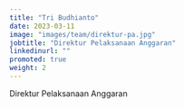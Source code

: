 ```yaml
---
title: "Tri Budhianto"
date: 2023-03-11
image: "images/team/direktur-pa.jpg"
jobtitle: "Direktur Pelaksanaan Anggaran"
linkedinurl: ""
promoted: true
weight: 2
---
```


Direktur Pelaksanaan Anggaran